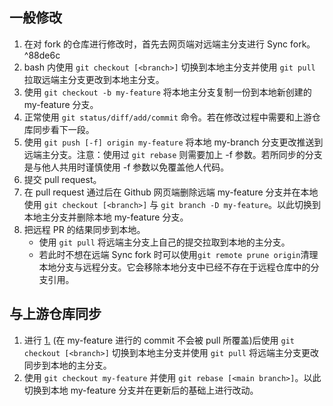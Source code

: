 ## 一般修改

1. 在对 fork 的仓库进行修改时，首先去网页端对远端主分支进行 Sync fork。 ^88de6c
2. bash 内使用 `git checkout [<branch>]` 切换到本地主分支并使用 `git pull` 拉取远端主分支更改到本地主分支。
3. 使用 `git checkout -b my-feature` 将本地主分支复制一份到本地新创建的 my-feature 分支。
4. 正常使用 `git status/diff/add/commit` 命令。若在修改过程中需要和上游仓库同步看下一段。
5. 使用 `git push [-f] origin my-feature` 将本地 my-branch 分支更改推送到远端主分支。注意：使用过 `git rebase` 则需要加上 -f 参数。若所同步的分支是与他人共用时谨慎使用 -f 参数以免覆盖他人代码。
6. 提交 pull request。
7. 在 pull request 通过后在 Github 网页端删除远端 my-feature 分支并在本地使用 `git checkout [<branch>]` 与 `git branch -D my-feature`。以此切换到本地主分支并删除本地 my-feature 分支。
8. 把远程 PR 的结果同步到本地。
	- 使用 `git pull` 将远端主分支上自己的提交拉取到本地的主分支。
	- 若此时不想在远端 Sync fork 时可以使用`git remote prune origin`清理本地分支与远程分支。它会移除本地分支中已经不存在于远程仓库中的分支引用。

## 与上游仓库同步

1. 进行 [1.](#^88de6c) (在 my-feature 进行的 commit 不会被 pull 所覆盖)后使用 `git checkout [<branch>]` 切换到本地主分支并使用 `git pull` 将远端主分支更改同步到本地的主分支。
2. 使用 `git checkout my-feature` 并使用 `git rebase [<main branch>]`。以此切换到本地 my-feature 分支并在更新后的基础上进行改动。